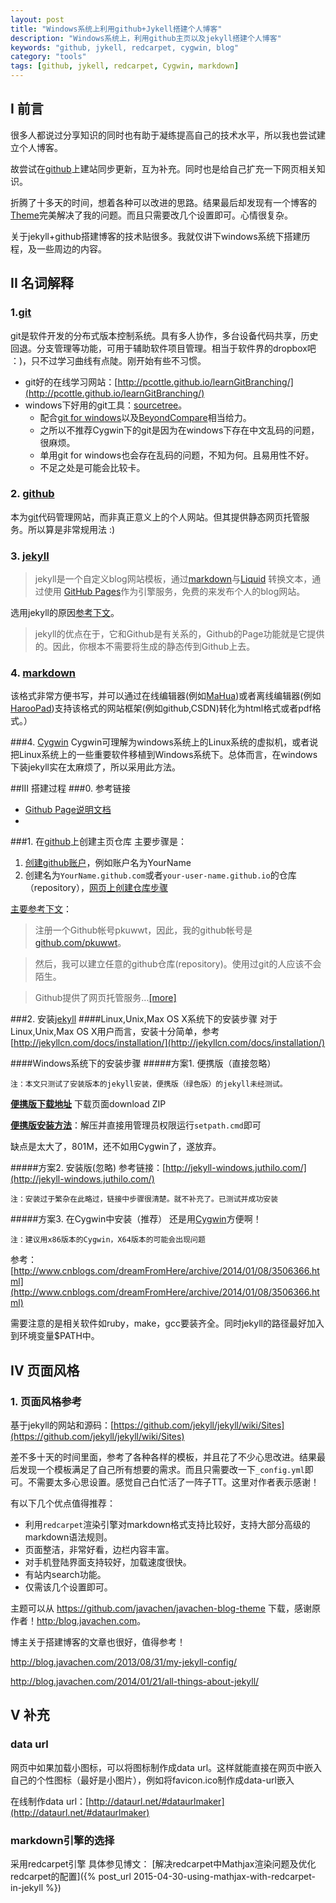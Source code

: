 ```yaml
---
layout: post
title: "Windows系统上利用github+Jykell搭建个人博客"
description: "Windows系统上，利用github主页以及jekyll搭建个人博客"
keywords: "github, jykell, redcarpet, cygwin, blog"
category: "tools"
tags: [github, jykell, redcarpet, Cygwin, markdown]
---
```


## I 前言
很多人都说过分享知识的同时也有助于凝练提高自己的技术水平，所以我也尝试建立个人博客。

故尝试在[github](https://github.com/)上建站同步更新，互为补充。同时也是给自己扩充一下网页相关知识。

折腾了十多天的时间，想着各种可以改进的思路。结果最后却发现有一个博客的[Theme](https://github.com/javachen/javachen-blog-theme)完美解决了我的问题。而且只需要改几个设置即可。心情很复杂。

关于jekyll+github搭建博客的技术贴很多。我就仅讲下windows系统下搭建历程，及一些周边的内容。

## II 名词解释

### 1.[git](http://www.git-scm.com/)
git是软件开发的分布式版本控制系统。具有多人协作，多台设备代码共享，历史回退。分支管理等功能，可用于辅助软件项目管理。相当于软件界的dropbox吧 ：)，只不过学习曲线有点陡。刚开始有些不习惯。

* git好的在线学习网站：[http://pcottle.github.io/learnGitBranching/](http://pcottle.github.io/learnGitBranching/)
* windows下好用的git工具：[sourcetree](http://www.sourcetreeapp.com/)。
    * 配合[git for windows](http://msysgit.github.io/)以及[BeyondCompare](http://www.scootersoftware.com/)相当给力。
    * 之所以不推荐Cygwin下的git是因为在windows下存在中文乱码的问题，很麻烦。
    * 单用git for windows也会存在乱码的问题，不知为何。且易用性不好。
    * 不足之处是可能会比较卡。

### 2. [github](https://github.com/)

本为[git](http://git-scm.com/)代码管理网站，而非真正意义上的个人网站。但其提供静态网页托管服务。所以算是非常规用法 :)

### 3. [jekyll](http://jekyllcn.com/)

>jekyll是一个自定义blog网站模板，通过[markdown](http://wowubuntu.com/markdown/)与[Liquid](https://docs.shopify.com/themes/liquid-documentation/basics) 转换文本，通过使用 [GitHub Pages](https://pages.github.com/)作为引擎服务，免费的来发布个人的blog网站。

选用jekyll的原因[参考下文](http://www.pkuwwt.tk/linux/2013-11-29-build-a-github-website/)。

>jekyll的优点在于，它和Github是有关系的，Github的Page功能就是它提供的。因此，你根本不需要将生成的静态传到Github上去。

### 4. [markdown](http://wowubuntu.com/markdown/)

该格式非常方便书写，并可以通过在线编辑器(例如[MaHua](http://mahua.jser.me/))或者离线编辑器(例如[HarooPad](http://pad.haroopress.com/user.html#download))支持该格式的网站框架(例如github,CSDN)转化为html格式或者pdf格式。）


###4. [Cygwin](https://cygwin.com/)
Cygwin可理解为windows系统上的Linux系统的虚拟机，或者说把Linux系统上的一些重要软件移植到Windows系统下。总体而言，在windows下装jekyll实在太麻烦了，所以采用此方法。


##III 搭建过程
###0. 参考链接
- [Github Page说明文档](https://pages.github.com/)
-

###1. 在[github](https://github.com/)上创建主页仓库
主要步骤是：

1. [创建github账户](https://github.com/join)，例如账户名为YourName
2. 创建名为`YourName.github.com`或者`your-user-name.github.io`的仓库（repository），[网页上创建仓库步骤](https://help.github.com/articles/create-a-repo/)

[主要参考下文](http://www.pkuwwt.tk/linux/2013-11-29-build-a-github-website/)：

>注册一个Github帐号pkuwwt，因此，我的github帐号是
[github.com/pkuwwt](https://github.com/pkuwwt)。

>然后，我可以建立任意的github仓库(repository)。使用过git的人应该不会陌生。

>Github提供了网页托管服务...[[more]](http://www.pkuwwt.tk/linux/2013-11-29-build-a-github-website/)

###2. 安装[jekyll](http://jekyllcn.com/)
####Linux,Unix,Max OS X系统下的安装步骤
对于Linux,Unix,Max OS X用户而言，安装十分简单，参考[http://jekyllcn.com/docs/installation/](http://jekyllcn.com/docs/installation/)

####Windows系统下的安装步骤
#####方案1. 便携版（直接忽略）

`注：本文只测试了安装版本的jekyll安装，便携版（绿色版）的jekyll未经测试。`

**[便携版下载地址](https://github.com/madhur/PortableJekyll)**
下载页面download ZIP

**[便携版安装方法](https://github.com/madhur/PortableJekyll/wiki)**：解压并直接用管理员权限运行`setpath.cmd`即可

缺点是太大了，801M，还不如用Cygwin了，遂放弃。

#####方案2. 安装版(忽略)
参考链接：[http://jekyll-windows.juthilo.com/](http://jekyll-windows.juthilo.com/)

`注：安装过于繁杂在此略过，链接中步骤很清楚。就不补充了。已测试并成功安装`

#####方案3. 在Cygwin中安装（推荐）
还是用[Cygwin](https://cygwin.com/)方便啊！

`注：建议用x86版本的Cygwin，X64版本的可能会出现问题`

参考：[http://www.cnblogs.com/dreamFromHere/archive/2014/01/08/3506366.html](http://www.cnblogs.com/dreamFromHere/archive/2014/01/08/3506366.html)

需要注意的是相关软件如ruby，make，gcc要装齐全。同时jekyll的路径最好加入到环境变量$PATH中。

## IV 页面风格

### 1. 页面风格参考

基于jekyll的网站和源码：[https://github.com/jekyll/jekyll/wiki/Sites](https://github.com/jekyll/jekyll/wiki/Sites)


差不多十天的时间里面，参考了各种各样的模板，并且花了不少心思改进。结果最后发现一个模板满足了自己所有想要的需求。而且只需要改一下`_config.yml`即可。不需要太多心思设置。感觉自己白忙活了一阵子TT。这里对作者表示感谢！

有以下几个优点值得推荐：

* 利用`redcarpet`渲染引擎对markdown格式支持比较好，支持大部分高级的markdown语法规则。
* 页面整洁，非常好看，边栏内容丰富。
* 对手机登陆界面支持较好，加载速度很快。
* 有站内search功能。
* 仅需该几个设置即可。

主题可以从 <https://github.com/javachen/javachen-blog-theme> 下载，感谢原作者！[http:/blog.javachen.com](http://blog.javachen.com)。

博主关于搭建博客的文章也很好，值得参考！

<http://blog.javachen.com/2013/08/31/my-jekyll-config/>

<http://blog.javachen.com/2014/01/21/all-things-about-jekyll/>

## V 补充

### data url

网页中如果加载小图标，可以将图标制作成data url。这样就能直接在网页中嵌入自己的个性图标（最好是小图片），例如将favicon.ico制作成data-url嵌入

在线制作data url：[http://dataurl.net/#dataurlmaker](http://dataurl.net/#dataurlmaker)

### markdown引擎的选择

采用redcarpet引擎
具体参见博文： [解决redcarpet中Mathjax渲染问题及优化redcarpet的配置]({% post_url 2015-04-30-using-mathjax-with-redcarpet-in-jekyll %})

